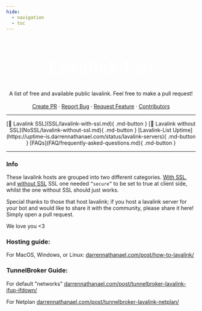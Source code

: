 ```yaml
---
hide:
  - navigation
  - toc
---
```

<div align="center">
<h1 style="font-family:Gotham SSm A;font-size: 3.5em;font-weight: 700;color: white;line-height: 1.1;">Lavalink List</h1>
  <p align="center">
    A list of free and available public lavalink. Feel free to make a pull request!
    <br />
    <br />
    <a href="https://github.com/DarrenOfficial/lavalink-list/pulls">Create PR</a>
    ·
    <a href="mailto:noc@darrennathanael.com">Report Bug</a>
    ·
    <a href="mailto:noc@darrennathanael.com">Request Feature</a>
    ·
    <a href="https://github.com/DarrenOfficial/lavalink-list/graphs/contributors">Contributors</a>
  </p>
</div>



---
<center>
[📃 Lavalink SSL](SSL/lavalink-with-ssl.md){ .md-button } 
[📜 Lavalink without SSL](NoSSL/lavalink-without-ssl.md){ .md-button } 
[Lavalink-List Uptime](https://uptime-is.darrennathanael.com/status/lavalink-servers){ .md-button } 
[FAQs](FAQ/frequently-asked-questions.md){ .md-button }
</center>

---

### Info
These lavalink hosts are grouped into two different categories.
[With SSL](https://lavalink-list.darrennathanael.com/SSL/lavalink-with-ssl/), and [without SSL](https://lavalink-list.darrennathanael.com/NoSSL/lavalink-without-ssl/)
SSL one needed `”secure”` to be set to true at client side, whilst the one without SSL should just works.


Special thanks to those that host lavalink; if you host a lavalink server for your bot and would like to share it with the community, please share it here! Simply open a pull request.

We love you <3

### Hosting guide:

For MacOS, Windows, or Linux: [darrennathanael.com/post/how-to-lavalink/](https://darrennathanael.com/post/how-to-lavalink?utm_source=lavalink-list&utm_medium=home&utm_campaign=mainmd)

<!-- Temporary removal -->
<!-- Repl.it users [repl.it/github/DarrenOfficial/lavalink-replit](https://repl.it/github/DarrenOfficial/lavalink-replit) -->


### TunnelBroker Guide:

For default "networks" [darrennathanael.com/post/tunnelbroker-lavalink-ifup-ifdown/](https://darrennathanael.com/post/tunnelbroker-lavalink-ifup-ifdown?utm_source=lavalink-list&utm_medium=home&utm_campaign=mainmd)

For Netplan [darrennathanael.com/post/tunnelbroker-lavalink-netplan/](https://darrennathanael.com/post/tunnelbroker-lavalink-netplan?utm_source=lavalink-list&utm_medium=home&utm_campaign=mainmd)



<!-- inject image ad -->
<div data-ea-style="stickybox" class="dark horizontal" data-ea-publisher="darrennathanaelcom" data-ea-type="image"></div>